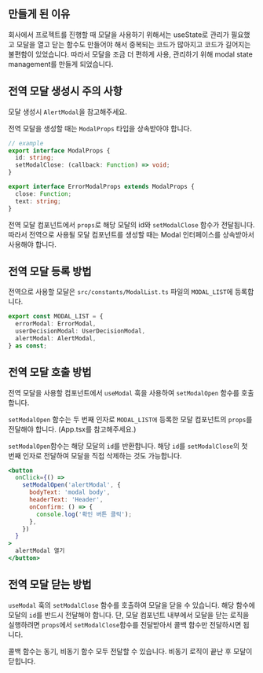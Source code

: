 ## 만들게 된 이유

회사에서 프로젝트를 진행할 때 모달을 사용하기 위해서는 useState로 관리가 필요했고 모달을 열고 닫는 함수도 만들어야 해서 중복되는 코드가 많아지고 코드가 길어지는 불편함이 있었습니다.
따라서 모달을 조금 더 편하게 사용, 관리하기 위해 modal state management를 만들게 되었습니다.

## 전역 모달 생성시 주의 사항

모달 생성시 `AlertModal`을 참고해주세요.

전역 모달을 생성할 때는 `ModalProps` 타입을 상속받아야 합니다.

```typescript
// example
export interface ModalProps {
  id: string;
  setModalClose: (callback: Function) => void;
}

export interface ErrorModalProps extends ModalProps {
  close: Function;
  text: string;
}
```

전역 모달 컴포넌트에서 `props`로 해당 모달의 id와 `setModalClose` 함수가 전달됩니다.
따라서 전역으로 사용될 모달 컴포넌트를 생성할 때는 Modal 인터페이스를 상속받아서 사용해야 합니다.

## 전역 모달 등록 방법

전역으로 사용할 모달은 `src/constants/ModalList.ts` 파일의 `MODAL_LIST`에 등록합니다.

```typescript
export const MODAL_LIST = {
  errorModal: ErrorModal,
  userDecisionModal: UserDecisionModal,
  alertModal: AlertModal,
} as const;
```

## 전역 모달 호출 방법

전역 모달을 사용할 컴포넌트에서 `useModal` 훅을 사용하여 `setModalOpen` 함수를 호출합니다.

`setModalOpen` 함수는 두 번째 인자로 `MODAL_LIST에` 등록한 모달 컴포넌트의 `props`를 전달해야 합니다. (App.tsx를 참고해주세요.)

`setModalOpen`함수는 해당 모달의 `id`를 반환합니다.
해당 `id`를 `setModalClose`의 첫 번째 인자로 전달하여 모달을 직접 삭제하는 것도 가능합니다.

```jsx
<button
  onClick={() =>
    setModalOpen('alertModal', {
      bodyText: 'modal body',
      headerText: 'Header',
      onConfirm: () => {
        console.log('확인 버튼 클릭');
      },
    })
  }
>
  alertModal 열기
</button>
```

## 전역 모달 닫는 방법

`useModal` 훅의 `setModalClose` 함수를 호출하여 모달을 닫을 수 있습니다. 해당 함수에 모달의 `id`를 반드시 전달해야 합니다.
단, 모달 컴포넌트 내부에서 모달을 닫는 로직을 실행하려면 `props`에서 `setModalClose`함수를 전달받아서 콜백 함수만 전달하시면 됩니다.

콜백 함수는 동기, 비동기 함수 모두 전달할 수 있습니다. 비동기 로직이 끝난 후 모달이 닫힙니다.
